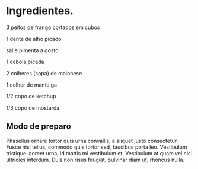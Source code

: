 # Ingredientes.

3 peitos de frango cortados em cubos

1 dente de alho picado

sal e pimenta a gosto

1 cebola picada

2 colheres (sopa) de maionese

1 colher de manteiga

1/2 copo de ketchup

1/3 copo de mostarda

## Modo de preparo
Phasellus ornare tortor quis urna convallis, a aliquet justo consectetur. Fusce nisl tellus, commodo quis tortor sed, faucibus porta leo. Vestibulum tristique laoreet urna, id mattis mi vestibulum et. Vestibulum at quam vel nisl ultricies interdum. Duis non risus feugiat, pulvinar diam ut, rhoncus nulla.
